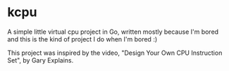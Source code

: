 # kcpu
A simple little virtual cpu project in Go, written mostly because I'm bored and this is the kind of project I do when I'm bored :)

This project was inspired by the video, "Design Your Own CPU Instruction Set", by Gary Explains.
